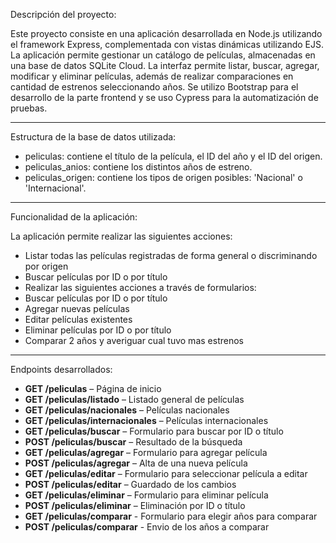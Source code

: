 Descripción del proyecto:

Este proyecto consiste en una aplicación desarrollada en Node.js utilizando el framework Express, complementada con vistas dinámicas utilizando EJS. La aplicación permite gestionar un catálogo de películas, almacenadas en una base de datos SQLite Cloud. La interfaz permite listar, buscar, agregar, modificar y eliminar películas, además de realizar comparaciones en cantidad de estrenos seleccionando años. 
Se utilizo Bootstrap para el desarrollo de la parte frontend y se uso Cypress para la automatización de pruebas.

---

Estructura de la base de datos utilizada:
- peliculas: contiene el título de la película, el ID del año y el ID del origen.
- peliculas_anios: contiene los distintos años de estreno.
- peliculas_origen: contiene los tipos de origen posibles: 'Nacional' o 'Internacional'.

---

Funcionalidad de la aplicación:

La aplicación permite realizar las siguientes acciones:
-	Listar todas las películas registradas de forma general o discriminando por origen
-	Buscar películas por ID o por título
-	Realizar las siguientes acciones a través de formularios:
  - Buscar películas por ID o por título
  - Agregar nuevas películas
  - Editar películas existentes
  - Eliminar películas por ID o por título
  - Comparar 2 años y averiguar cual tuvo mas estrenos 

---

Endpoints desarrollados:

- **GET /peliculas** – Página de inicio
- **GET /peliculas/listado** – Listado general de películas
- **GET /peliculas/nacionales** – Películas nacionales
- **GET /peliculas/internacionales** – Películas internacionales
- **GET /peliculas/buscar** – Formulario para buscar por ID o título
- **POST /peliculas/buscar** – Resultado de la búsqueda
- **GET /peliculas/agregar** – Formulario para agregar película
- **POST /peliculas/agregar** – Alta de una nueva película
- **GET /peliculas/editar** – Formulario para seleccionar película a editar
- **POST /peliculas/editar** – Guardado de los cambios
- **GET /peliculas/eliminar** – Formulario para eliminar película
- **POST /peliculas/eliminar** – Eliminación por ID o título
- **GET /peliculas/comparar** - Formulario para elegir años para comparar
- **POST /peliculas/comparar** - Envio de los años a comparar


